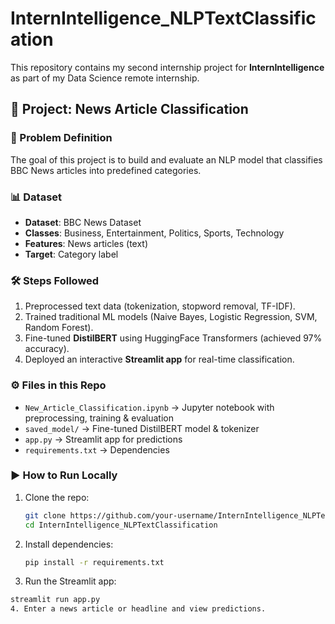 # InternIntelligence_NLPTextClassification

This repository contains my second internship project for **InternIntelligence** as part of my Data Science remote internship.

## 🚀 Project: News Article Classification

### 📌 Problem Definition
The goal of this project is to build and evaluate an NLP model that classifies BBC News articles into predefined categories.

### 📊 Dataset
- **Dataset**: BBC News Dataset  
- **Classes**: Business, Entertainment, Politics, Sports, Technology  
- **Features**: News articles (text)  
- **Target**: Category label  

### 🛠️ Steps Followed
1. Preprocessed text data (tokenization, stopword removal, TF-IDF).  
2. Trained traditional ML models (Naive Bayes, Logistic Regression, SVM, Random Forest).  
3. Fine-tuned **DistilBERT** using HuggingFace Transformers (achieved 97% accuracy).  
4. Deployed an interactive **Streamlit app** for real-time classification.  

### ⚙️ Files in this Repo
- `New_Article_Classification.ipynb` → Jupyter notebook with preprocessing, training & evaluation  
- `saved_model/` → Fine-tuned DistilBERT model & tokenizer  
- `app.py` → Streamlit app for predictions  
- `requirements.txt` → Dependencies  

### ▶️ How to Run Locally
1. Clone the repo:
   ```bash
   git clone https://github.com/your-username/InternIntelligence_NLPTextClassification.git
   cd InternIntelligence_NLPTextClassification
2. Install dependencies:
   ```bash
   pip install -r requirements.txt
3. Run the Streamlit app:
  ```bash
  streamlit run app.py
4. Enter a news article or headline and view predictions.

